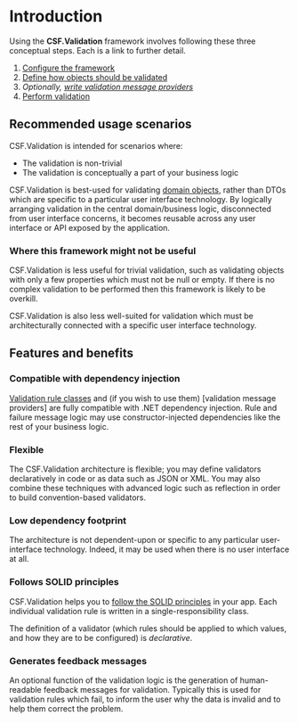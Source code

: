 # Introduction

Using the **CSF.Validation** framework involves following these three conceptual steps.
Each is a link to further detail.

1. [Configure the framework]
2. [Define how objects should be validated]
3. _Optionally, [write validation message providers]_
4. [Perform validation]

[Configure the framework]:ConfigureTheFramework.md
[Define how objects should be validated]:WritingValidators/index.md
[write validation message providers]:GeneratingFeedbackMessages.md
[Perform validation]:ConsumingValidators.md

## Recommended usage scenarios

CSF.Validation is intended for scenarios where:

* The validation is non-trivial
* The validation is conceptually a part of your business logic

CSF.Validation is best-used for validating [domain objects], rather than DTOs which are specific to a particular user interface technology.
By logically arranging validation in the central domain/business logic, disconnected from user interface concerns, it becomes reusable across any user interface or API exposed by the application.

### Where this framework might not be useful

CSF.Validation is less useful for trivial validation, such as validating objects with only a few properties which must not be null or empty.
If there is no complex validation to be performed then this framework is likely to be overkill.

CSF.Validation is also less well-suited for validation which must be architecturally connected with a specific user interface technology.

## Features and benefits

### Compatible with dependency injection

[Validation rule classes] and (if you wish to use them) [validation message providers] are fully compatible with .NET dependency injection.
Rule and failure message logic may use constructor-injected dependencies like the rest of your business logic.

### Flexible

The CSF.Validation architecture is flexible; you may define validators declaratively in code or as data such as JSON or XML.
You may also combine these techniques with advanced logic such as reflection in order to build convention-based validators.

### Low dependency footprint

The architecture is not dependent-upon or specific to any particular user-interface technology.
Indeed, it may be used when there is no user interface at all.

### Follows SOLID principles

CSF.Validation helps you to [follow the SOLID principles] in your app.
Each individual validation rule is written in a single-responsibility class.

The definition of a validator (which rules should be applied to which values, and how they are to be configured) is _declarative_.

### Generates feedback messages

An optional function of the validation logic is the generation of human-readable feedback messages for validation.
Typically this is used for validation rules which fail, to inform the user why the data is invalid and to help them correct the problem.

[domain objects]:WhatIsDomainObjectValidation.md
[Validation rule classes]: WritingValidators/WritingValidationRules/index.md
[follow the SOLID principles]:https://en.wikipedia.org/wiki/SOLID
